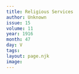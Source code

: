 ```yaml
---
title: Religious Services
author: Unknown
issue: 15
volume: 11
year: 1916
month: 47
day: V
tags:
layout: page.njk
image:
---
```


